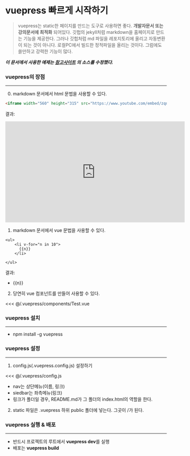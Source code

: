 

# vuepress 빠르게 시작하기 
> vuepress는 static한 페이지를 만드는 도구로 사용하면 좋다. **개발자문서 또는 강의문서에 최적화** 되어있다. 깃헙의 jekyll처럼 markdown을 홈페이지로 만드는 기능을 제공한다. 그러나 깃헙처럼 md 파일을 레포지토리에 올리고 자동변환이 되는 것이 아니다. 로컬PC에서 빌드한 정적파일을 올리는 것이다. 그럼에도 쓸만하고 강력한 기능이 많다. 

***이 문서에서 사용한 예제는 [참고사이트](https://snipcart.com/blog/vuepress-tutorial-vuejs-documentation)
의 소스를 수정했다.*** 


### vuepress의 장점 
----

0. markdown 문서에서 html 문법을 사용할 수 있다. 

```html
<iframe width="560" height="315" src="https://www.youtube.com/embed/zqnX0Iwk_is" frameborder="0" allow="accelerometer; autoplay; encrypted-media; gyroscope; picture-in-picture" allowfullscreen></iframe>

```

결과:

<iframe width="560" height="315" src="https://www.youtube.com/embed/zqnX0Iwk_is" frameborder="0" allow="accelerometer; autoplay; encrypted-media; gyroscope; picture-in-picture" allowfullscreen></iframe>

1. markdown 문서에서 vue 문법을 사용할 수 있다.

``` vue{3,5}
<ul>
    <li v-for="n in 10">
      {{n}}
    </li>

</ul>
```

결과: 


<ul>
    <li v-for="n in 10">
      {{n}}
    </li>

</ul>


2. 당연히 vue 컴포넌트를 만들어 사용할 수 있다. 

<<< @/.vuepress/components/Test.vue 
<Test/>

### vuepress 설치  
----

  - npm install -g vuepress  

### vuepress 설정   
----

1. config.js(.vuepress.config.js) 설정하기 

<<< @/.vuepress/config.js


  - nav는 상단메뉴(이름, 링크) 
  - siedbar는 좌측메뉴(링크)
  - 링크가 폴더일 경우, README.md가 그 폴더의 index.html의 역할을 한다. 

2. static 파일은 .vuepress 하위 public 폴더에 넣는다. 그곳이 /가 된다. 


### vuepress 실행 & 배포    
----

 - 반드시 프로젝트의 루트에서 **vuepress dev**를 실행 
 - 배포는 **vuepress build** 

